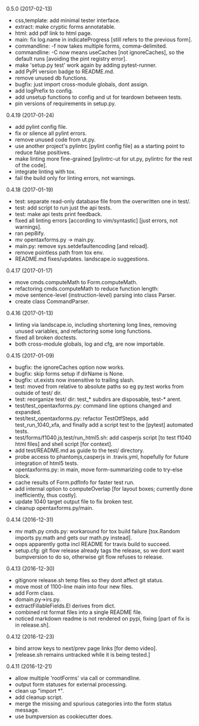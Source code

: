 0.5.0 (2017-02-13)

- css,template: add minimal tester interface.
- extract: make cryptic forms annotatable.
- html: add pdf link to html page.
- main: fix log.name in indicateProgress [still refers to the previous form].
- commandline: -f now takes multiple forms, comma-delimited.
- commandline: -C now means useCaches [not ignoreCaches], so the default runs [avoiding the pint registry error].
- make 'setup.py test' work again by adding pytest-runner.
- add PyPI version badge to README.md.
- remove unused db functions.
- bugfix: just import cross-module globals, dont assign.
- add logPrefix to config.
- add unsetup functions to config and ut for teardown between tests.
- pin versions of requirements in setup.py.

0.4.19 (2017-01-24)

- add pylint config file.
- fix or silence all pylint errors.
- remove unused code from ut.py.
- use another project's pylintrc [pylint config file] as a starting point to reduce false positives.
- make linting more fine-grained [pylintrc-ut for ut.py, pylintrc for the rest of the code].
- integrate linting with tox.
- fail the build only for linting errors, not warnings.

0.4.18 (2017-01-19)

- test: separate read-only database file from the overwritten one in test/.
- test: add script to run just the api tests.
- test: make api tests print feedback.
- fixed all linting errors [according to vim/syntastic] [just errors, not warnings].
- ran pep8ify.
- mv opentaxforms.py -> main.py.
- main.py: remove sys.setdefaultencoding [and reload].
- remove pointless path from tox env.
- README.md fixes/updates. landscape.io suggestions.

0.4.17 (2017-01-17)

- move cmds.computeMath to Form.computeMath.
- refactoring cmds.computeMath to reduce function length:
-   move sentence-level (instruction-level) parsing into class Parser.
-   create class CommandParser.

0.4.16 (2017-01-13)

- linting via landscape.io, including shortening long lines, removing unused variables, and refactoring some long functions.
- fixed all broken doctests.
- both cross-module globals, log and cfg, are now importable.

0.4.15 (2017-01-09)

- bugfix: the ignoreCaches option now works.
- bugfix: skip forms setup if dirName is None.
- bugfix: ut.exists now insensitive to trailing slash.
- test: moved from relative to absolute paths so eg py.test works from outside of test/ dir.
- test: reorganize test/ dir: test_* subdirs are disposable, test-* arent.
- test/test_opentaxforms.py: command line options changed and expanded.
- test/test_opentaxforms.py: refactor TestOtfSteps, add test_run_1040_xfa, and finally add a script test to the [pytest] automated tests.
- test/forms/f1040.js,test/run_html5.sh: add casperjs script [to test f1040 html files] and shell script [for context].
- add test/README.md as guide to the test/ directory.
- probe access to phantomjs,casperjs in .travis.yml, hopefully for future integration of html5 tests.
- opentaxforms.py: in main, move form-summarizing code to try-else block.
- cache results of Form.pdfInfo for faster test run.
- add internal option to computeOverlap [for layout boxes; currently done inefficiently, thus costly].
- update 1040 target output file to fix broken test.
- cleanup opentaxforms.py/main.

0.4.14 (2016-12-31)

- mv math.py cmds.py: workaround for tox build failure [tox.Random imports py.math and gets our math.py instead].
- oops apparently gotta incl README for travis build to succeed.
- setup.cfg: git flow release already tags the release, so we dont want bumpversion to do so, otherwise git flow refuses to release.

0.4.13 (2016-12-30)

- gitignore release.sh temp files so they dont affect git status.
- move most of 1100-line main into four new files.
- add Form class.
- domain.py->irs.py.
- extractFillableFields.El derives from dict.
- combined rst format files into a single README file.
- noticed markdown readme is not rendered on pypi, fixing [part of fix is in release.sh].

0.4.12 (2016-12-23)
- bind arrow keys to next/prev page links [for demo video].
- [release.sh remains untracked while it is being tested.]

0.4.11 (2016-12-21)
- allow multiple 'rootForms' via call or commandline.
- output form statuses for external processing.
- clean up "import *".
- add cleanup script.
- merge the missing and spurious categories into the form status message.
- use bumpversion as cookiecutter does.

